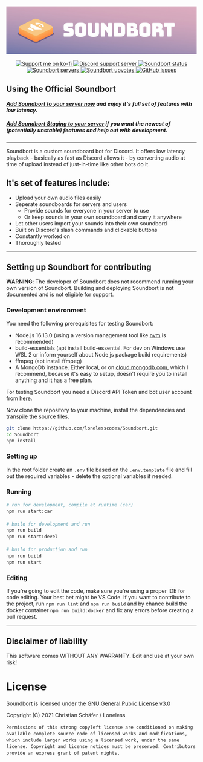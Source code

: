 <div align="center">
  <br />
  <p>
    <a href="https://soundbort.loneless.art"><img src="assets/readme_banner.jpg" alt="Soundbort banner" width="800" /></a>
  </p>
  <p>
    <a href="https://ko-fi.com/loneless">
        <img src="https://ko-fi.com/img/githubbutton_sm.svg" height="20" alt="Support me on ko-fi" />
    </a>
    <a href="https://discord.gg/94MaVKtTPq">
        <img src="https://img.shields.io/discord/875115596038176830?color=5865F2&logo=discord&logoColor=white" alt="Discord support server" />
    </a>
    <a href="https://top.gg/bot/868296331234521099">
        <img src="https://top.gg/api/widget/status/868296331234521099.svg" alt="Soundbort status" />
    </a>
    <a href="https://top.gg/bot/868296331234521099">
        <img src="https://top.gg/api/widget/servers/868296331234521099.svg" alt="Soundbort servers" />
    </a>
    <a href="https://top.gg/bot/868296331234521099/vote">
        <img src="https://top.gg/api/widget/upvotes/868296331234521099.svg" alt="Soundbort upvotes" />
    </a>
    <a href="https://github.com/LonelessCodes/Soundbort/issues">
        <img src="https://img.shields.io/github/issues/LonelessCodes/Soundbort" alt="GitHub issues">
    </a>
  </p>
</div>

## Using the Official Soundbort

***[Add Soundbort to your server now](https://discord.com/api/oauth2/authorize?client_id=868296331234521099&permissions=2150943808&scope=applications.commands%20bot) and enjoy it's full set of features with low latency.***

##### *[Add Soundbort Staging to your server](https://discord.com/api/oauth2/authorize?client_id=869715767497740378&permissions=2150943808&scope=applications.commands%20bot) if you want the newest of (potentially unstable) features and help out with development.*

---

Soundbort is a custom soundboard bot for Discord. It offers low latency playback - basically as fast as Discord allows it - by converting audio at time of upload instead of just-in-time like other bots do it.

## It's set of features include:

* Upload your own audio files easily
* Seperate soundboards for servers and users
    * Provide sounds for everyone in your server to use
    * Or keep sounds in your own soundboard and carry it anywhere
* Let other users import your sounds into their own soundbord
* Built on Discord's slash commands and clickable buttons
* Constantly worked on
* Thoroughly tested

---
## Setting up Soundbort for contributing

**WARNING**: The developer of Soundbort does not recommend running your own version of Soundbort. Building and deploying Soundbort is not documented and is not eligible for support.

### Development environment

You need the following prerequisites for testing Soundbort:

* Node.js 16.13.0 (using a version management tool like [nvm](https://github.com/nvm-sh/nvm) is recommended)
* build-essentials (apt install build-essential. For dev on Windows use WSL 2 or inform yourself about Node.js package build requirements)
* ffmpeg (apt install ffmpeg)
* A MongoDb instance. Either local, or on [cloud.mongodb.com](https://cloud.mongodb.com), which I recommend, because it's easy to setup, doesn't require you to install anything and it has a free plan.

For testing Soundbort you need a Discord API Token and bot user account from [here](https://discord.com/developers/applications).

Now clone the repository to your machine, install the dependencies and transpile the source files.

```sh
git clone https://github.com/lonelesscodes/Soundbort.git
cd Soundbort
npm install
```

### Setting up

In the root folder create an `.env` file based on the `.env.template` file and fill out the required variables - delete the optional variables if needed.

### Running

```sh
# run for development, compile at runtime (car)
npm run start:car

# build for development and run
npm run build
npm run start:devel

# build for production and run
npm run build
npm run start
```

### Editing

If you're going to edit the code, make sure you're using a proper IDE for code editing. Your best bet might be VS Code. If you want to contribute to the project, run `npm run lint` and `npm run build` and by chance build the docker container `npm run build:docker` and fix any errors before creating a pull request.

---

## Disclaimer of liability

This software comes WITHOUT ANY WARRANTY. Edit and use at your own risk!

# License

Soundbort is licensed under the [GNU General Public License v3.0](LICENSE)

Copyright (C) 2021 Christian Schäfer / Loneless

`Permissions of this strong copyleft license are conditioned on making available complete source code of licensed works and modifications, which include larger works using a licensed work, under the same license. Copyright and license notices must be preserved. Contributors provide an express grant of patent rights.`
